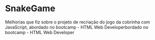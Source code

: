 # SnakeGame
 Melhorias que fiz sobre o projeto de recriação do jogo da cobrinha com JavaScript, abordado no bootcamp - HTML Web Developerbordado no bootcamp - HTML Web Developer
